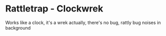 # Rattletrap - Clockwrek
 Works like a clock, it's a wrek actually, there's no bug, rattly bug noises in background

